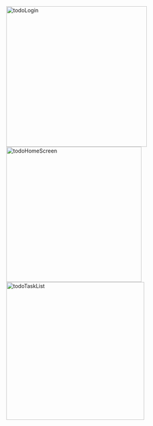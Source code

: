 
<img width="370/2" alt="todoLogin" src="https://user-images.githubusercontent.com/114610458/216624940-dfb7d37b-066f-41dd-9285-9045676698d3.png">
<img width="356/2" alt="todoHomeScreen" src="https://user-images.githubusercontent.com/114610458/216624973-f4d1ecb1-c464-4419-8a6d-34a16a6e2796.png">
<img width="363/2" alt="todoTaskList" src="https://user-images.githubusercontent.com/114610458/216624990-5c097df5-0450-4861-95c8-3e64a49710e4.png">
